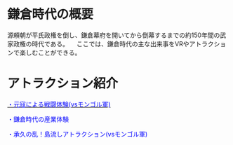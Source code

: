 # 鎌倉時代の概要
  源頼朝が平氏政権を倒し、鎌倉幕府を開いてから倒幕するまでの約150年間の武家政権の時代である。
  　ここでは、鎌倉時代の主な出来事をVRやアトラクションで楽しむことができる。


# アトラクション紹介
  [<span style="color: blue;">・元寇による戦闘体験(vsモンゴル軍)</span>](https://takajo-soft13.github.io/Kamakura/Genkou)
  
  <span style="color: blue;">・鎌倉時代の産業体験</span>　
  
  <span style="color: blue;">・承久の乱！島流しアトラクション(vsモンゴル軍)</span>　　
